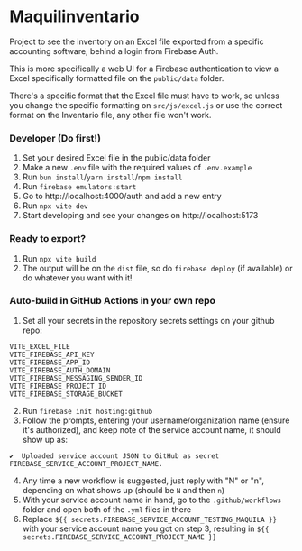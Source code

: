 # Maquilinventario

Project to see the inventory on an Excel file exported from a specific accounting software, behind a login from Firebase Auth.

This is more specifically a web UI for a Firebase authentication to view a Excel specifically formatted file on the `public/data` folder.

There's a specific format that the Excel file must have to work, so unless you change the specific formatting on `src/js/excel.js` or use the correct format on the Inventario file, any other file won't work.

### Developer (Do first!)

1. Set your desired Excel file in the public/data folder
2. Make a new `.env` file with the required values of `.env.example`
3. Run `bun install`/`yarn install`/`npm install`
4. Run `firebase emulators:start`
5. Go to http://localhost:4000/auth and add a new entry
6. Run `npx vite dev`
7. Start developing and see your changes on http://localhost:5173

### Ready to export?

1. Run `npx vite build`
2. The output will be on the `dist` file, so do `firebase deploy` (if available) or do whatever you want with it!

### Auto-build in GitHub Actions in your own repo

1. Set all your secrets in the repository secrets settings on your github repo:

```
VITE_EXCEL_FILE
VITE_FIREBASE_API_KEY
VITE_FIREBASE_APP_ID
VITE_FIREBASE_AUTH_DOMAIN
VITE_FIREBASE_MESSAGING_SENDER_ID
VITE_FIREBASE_PROJECT_ID
VITE_FIREBASE_STORAGE_BUCKET
```

2. Run `firebase init hosting:github`
3. Follow the prompts, entering your username/organization name (ensure it's authorized), and keep note of the service account name, it should show up as:

```
✔  Uploaded service account JSON to GitHub as secret FIREBASE_SERVICE_ACCOUNT_PROJECT_NAME.
```

4. Any time a new workflow is suggested, just reply with "N" or "n", depending on what shows up (should be `N` and then `n`)
5. With your service account name in hand, go to the `.github/workflows` folder and open both of the `.yml` files in there
6. Replace `${{ secrets.FIREBASE_SERVICE_ACCOUNT_TESTING_MAQUILA }}` with your service account name you got on step 3, resulting in `${{ secrets.FIREBASE_SERVICE_ACCOUNT_PROJECT_NAME }}`
